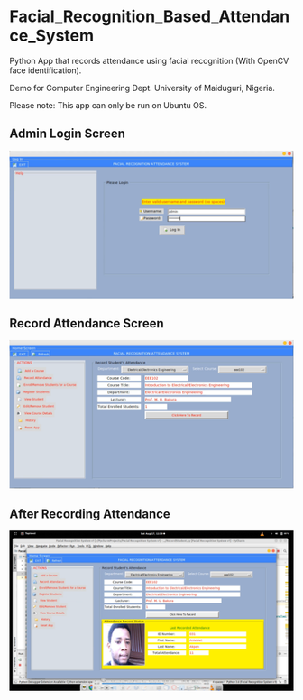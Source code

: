# Facial_Recognition_Based_Attendance_System
Python App that records attendance using facial recognition (With OpenCV face identification).

Demo for Computer Engineering Dept. University of Maiduguri, Nigeria.

Please note: This app can only be run on Ubuntu OS.

## Admin Login Screen
![](screenshots/fac1.png)

## Record Attendance Screen
![](screenshots/fac2.png)

## After Recording Attendance
![](screenshots/fac4.png)



